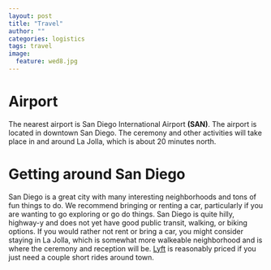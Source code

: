 ```yaml
---
layout: post
title: "Travel"
author: ""
categories: logistics
tags: travel
image:
  feature: wed8.jpg
---
```


# Airport

The nearest airport is San Diego International Airport **(SAN)**. The airport is located in downtown San Diego. The ceremony and other activities will take place in and around La Jolla, which is about 20 minutes north.

# Getting around San Diego

San Diego is a great city with many interesting neighborhoods and tons of fun things to do. We recommend bringing or renting a car, particularly if you are wanting to go exploring or go do things. San Diego is quite hilly, highway-y and does not yet have good public transit, walking, or biking options. If you would rather not rent or bring a car, you might consider staying in La Jolla, which is somewhat more walkeable neighborhood and is where the ceremony and reception will be. [Lyft](https://www.lyft.com/invite/ISABELA13526) is reasonably priced if you just need a couple short rides around town.
